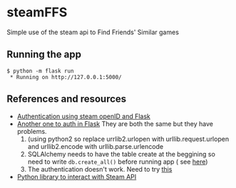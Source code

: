 # steamFFS
Simple use of the steam api to Find Friends' Similar games 

## Running the app
```$ export FLASK_APP=app.py
$ python -m flask run
 * Running on http://127.0.0.1:5000/
```

## References and resources

* [Authentication using steam openID and Flask](http://flask.pocoo.org/snippets/42/)
* [Another one to auth in Flask](https://github.com/positivenoise/Flask-OpenID-Steam)
  They are both the same but they have problems. 
  1. (using python2 so replace urrlib2.urlopen with urllib.request.urlopen and urllib2.encode with urllib.parse.urlencode
  2. SQLAlchemy needs to have the table create at the beggining so need to write `db.create_all()` before running app ( see [here](https://stackoverflow.com/questions/33784212/operationalerror-sqlite3-operationalerror-no-such-table-user))
  3. The authentication doesn't work. Need to try [this](http://python-social-auth-docs.readthedocs.io/en/latest/index.html)
* [Python library to interact with Steam API](https://github.com/smiley/steamapi)
